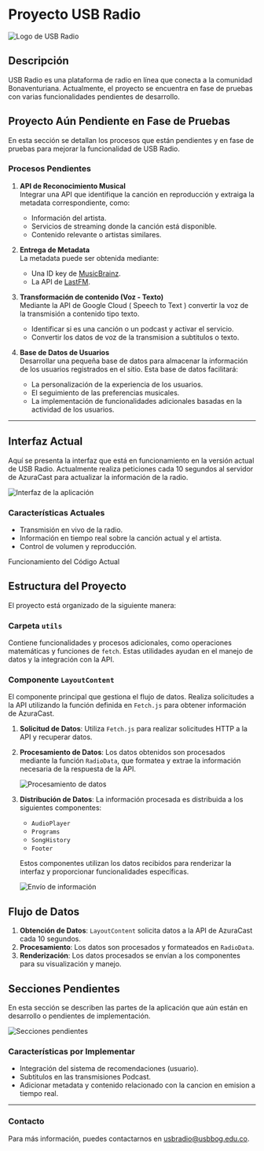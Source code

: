 # Proyecto USB Radio

![Logo de USB Radio](/src/img/favicon.png)

## Descripción

USB Radio es una plataforma de radio en línea que conecta a la comunidad Bonaventuriana. Actualmente, el proyecto se encuentra en fase de pruebas con varias funcionalidades pendientes de desarrollo.

## Proyecto Aún Pendiente en Fase de Pruebas

En esta sección se detallan los procesos que están pendientes y en fase de pruebas para mejorar la funcionalidad de USB Radio.

### Procesos Pendientes

1. **API de Reconocimiento Musical**  
   Integrar una API que identifique la canción en reproducción y extraiga la metadata correspondiente, como:

   - Información del artista.
   - Servicios de streaming donde la canción está disponible.
   - Contenido relevante o artistas similares.

2. **Entrega de Metadata**  
   La metadata puede ser obtenida mediante:

   - Una ID key de [MusicBrainz](https://musicbrainz.org/).
   - La API de [LastFM](https://www.last.fm/api).

3. **Transformación de contenido (Voz - Texto)**  
   Mediante la API de Google Cloud ( Speech to Text ) convertir la voz de la transmisión
   a contenido tipo texto.

   - Identificar si es una canción o un podcast y activar el servicio.
   - Convertir los datos de voz de la transmision a subtitulos o texto.

4. **Base de Datos de Usuarios**  
   Desarrollar una pequeña base de datos para almacenar la información de los usuarios registrados en el sitio. Esta base de datos facilitará:
   - La personalización de la experiencia de los usuarios.
   - El seguimiento de las preferencias musicales.
   - La implementación de funcionalidades adicionales basadas en la actividad de los usuarios.

---

## Interfaz Actual

Aquí se presenta la interfaz que está en funcionamiento en la versión actual de USB Radio.
Actualmente realiza peticiones cada 10 segundos al servidor de AzuraCast para actualizar la
información de la radio.

![Interfaz de la aplicación](/src/img/Interfaz/1.PNG)

### Características Actuales

- Transmisión en vivo de la radio.
- Información en tiempo real sobre la canción actual y el artista.
- Control de volumen y reproducción.

Funcionamiento del Código Actual

## Estructura del Proyecto

El proyecto está organizado de la siguiente manera:

### Carpeta `utils`

Contiene funcionalidades y procesos adicionales, como operaciones matemáticas y funciones de `fetch`. Estas utilidades ayudan en el manejo de datos y la integración con la API.

### Componente `LayoutContent`

El componente principal que gestiona el flujo de datos. Realiza solicitudes a la API utilizando la función definida en `Fetch.js` para obtener información de AzuraCast.

1. **Solicitud de Datos**: Utiliza `Fetch.js` para realizar solicitudes HTTP a la API y recuperar datos.

2. **Procesamiento de Datos**: Los datos obtenidos son procesados mediante la función `RadioData`, que formatea y extrae la información necesaria de la respuesta de la API.

   ![Procesamiento de datos](/src/img/Interfaz/3.PNG)

3. **Distribución de Datos**: La información procesada es distribuida a los siguientes componentes:

   - `AudioPlayer`
   - `Programs`
   - `SongHistory`
   - `Footer`

   Estos componentes utilizan los datos recibidos para renderizar la interfaz y proporcionar funcionalidades específicas.

   ![Envío de información](/src/img/Interfaz/4.PNG)

## Flujo de Datos

1. **Obtención de Datos**: `LayoutContent` solicita datos a la API de AzuraCast cada 10 segundos.
2. **Procesamiento**: Los datos son procesados y formateados en `RadioData`.
3. **Renderización**: Los datos procesados se envían a los componentes para su visualización y manejo.

## Secciones Pendientes

En esta sección se describen las partes de la aplicación que aún están en desarrollo o pendientes de implementación.

![Secciones pendientes](/src/img/Interfaz/2.PNG)

### Características por Implementar

- Integración del sistema de recomendaciones (usuario).
- Subtitulos en las transmisiones Podcast.
- Adicionar metadata y contenido relacionado con la cancion en emision a tiempo real.

---

### Contacto

Para más información, puedes contactarnos en [usbradio@usbbog.edu.co](mailto:usbradio@usbbog.edu.co).
